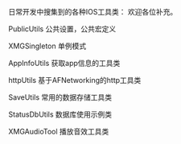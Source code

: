日常开发中搜集到的各种IOS工具类：
欢迎各位补充。
<p>PublicUtils 公共设置，公共宏定义</p>
<p>XMGSingleton 单例模式</p>
<p>AppInfoUtils 获取app信息的工具类</p>
<p>httpUtils  基于AFNetworking的http工具类</p>
<p>SaveUtils  常用的数据存储工具类</p>
<p>StatusDbUtils 数据库使用示例类 </p>
<p>XMGAudioTool 播放音效工具类 </p>


